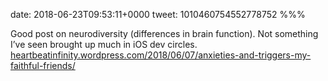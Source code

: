 date: 2018-06-23T09:53:11+0000
tweet: 1010460754552778752
%%%

Good post on neurodiversity (differences in brain function). Not something I’ve seen brought up much in iOS dev circles. [heartbeatinfinity.wordpress.com/2018/06/07/anxieties-and-triggers-my-faithful-friends/](https://heartbeatinfinity.wordpress.com/2018/06/07/anxieties-and-triggers-my-faithful-friends/)
